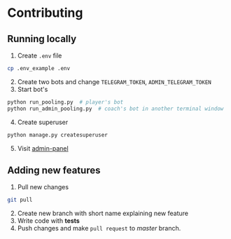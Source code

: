 # Contributing

## Running locally
1. Create `.env` file
```bash
cp .env_example .env 
```
2. Create two bots and change `TELEGRAM_TOKEN`, `ADMIN_TELEGRAM_TOKEN`
3. Start bot's
```bash
python run_pooling.py  # player's bot
python run_admin_pooling.py  # coach's bot in another terminal window
```
4. Create superuser
```bash
python manage.py createsuperuser
```
5. Visit [admin-panel](http://127.0.0.1:8000/tgadmin/)

## Adding new features
1. Pull new changes
```bash
git pull
```
2. Create new branch with short name explaining new feature
3. Write code with **tests**
4. Push changes and make `pull request` to *master* branch.